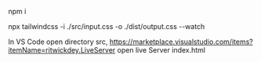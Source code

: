 npm i

npx tailwindcss -i ./src/input.css -o ./dist/output.css --watch

In VS Code open directory src, https://marketplace.visualstudio.com/items?itemName=ritwickdey.LiveServer open live Server index.html
